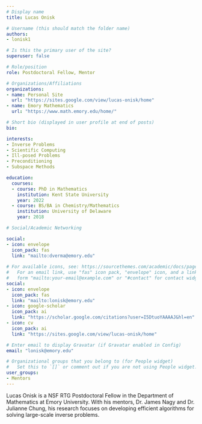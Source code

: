 ```yaml
---
# Display name
title: Lucas Onisk

# Username (this should match the folder name)
authors:
- lonisk1

# Is this the primary user of the site?
superuser: false

# Role/position
role: Postdoctoral Fellow, Mentor

# Organizations/Affiliations
organizations:
- name: Personal Site
  url: "https://sites.google.com/view/lucas-onisk/home"
- name: Emory Mathematics
  url: "https://www.math.emory.edu/home/"

# Short bio (displayed in user profile at end of posts)
bio: 

interests:
- Inverse Problems
- Scientific Computing
- Ill-posed Problems
- Preconditioning
- Subspace Methods

education:
  courses:
  - course: PhD in Mathematics
    institution: Kent State University
    year: 2022
  - course: BS/BA in Chemistry/Mathematics
    institution: University of Delaware
    year: 2018

# Social/Academic Networking

social:
- icon: envelope
  icon_pack: fas
  link: "mailto:dverma@emory.edu"
  
# For available icons, see: https://sourcethemes.com/academic/docs/page-builder/#icons
#   For an email link, use "fas" icon pack, "envelope" icon, and a link in the
#   form "mailto:your-email@example.com" or "#contact" for contact widget.
social:
- icon: envelope
  icon_pack: fas
  link: "mailto:lonisk@emory.edu"
- icon: google-scholar
  icon_pack: ai
  link: "https://scholar.google.com/citations?user=I5DtuoYAAAAJ&hl=en"
- icon: cv
  icon_pack: ai
  link: "https://sites.google.com/view/lucas-onisk/home"

# Enter email to display Gravatar (if Gravatar enabled in Config)
email: "lonisk@emory.edu"

# Organizational groups that you belong to (for People widget)
#   Set this to `[]` or comment out if you are not using People widget.
user_groups:
- Mentors
---
```


Lucas Onisk is a NSF RTG Postdoctoral Fellow in the Department of Mathematics at Emory University. With his mentors, Dr. James Nagy and Dr. Julianne Chung, his research focuses on developing efficient algorithms for solving large-scale inverse problems.
